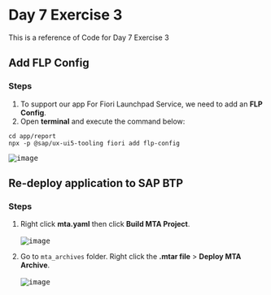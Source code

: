 # Day 7 Exercise 3
This is a reference of Code for Day 7 Exercise 3

## Add FLP Config
### Steps
1. To support our app For Fiori Launchpad Service, we need to add an **FLP Config**.
2. Open **terminal** and execute the command below:
```cds
cd app/report
npx -p @sap/ux-ui5-tooling fiori add flp-config
```
<kbd> ![image](https://github.com/takaobaltazar/sap-capm-bookshop/assets/9301953/0c70e832-e85e-4a1c-84c9-60e16e5fc16f) </kbd> <br>   

## Re-deploy application to SAP BTP
### Steps
1. Right click **mta.yaml** then click **Build MTA Project**.<br>   
<kbd> ![image](https://github.com/takaobaltazar/sap-capm-bookshop/assets/9301953/104704f2-f553-4c8a-933a-3a9b04c4ebbb) </kbd><br>   

2. Go to `mta_archives` folder. Right click the **.mtar file** > **Deploy MTA Archive**.<br>   
<kbd> ![image](https://github.com/takaobaltazar/sap-capm-bookshop/assets/9301953/fbf7f3b8-0281-4252-a6f7-762300f076f3) </kbd><br>   
